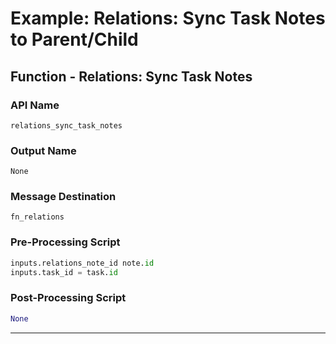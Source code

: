 <!--
    DO NOT MANUALLY EDIT THIS FILE
    THIS FILE IS AUTOMATICALLY GENERATED WITH resilient-sdk codegen
    Generated with resilient-sdk v49.1.51
-->

# Example: Relations: Sync Task Notes to Parent/Child

## Function - Relations: Sync Task Notes

### API Name
`relations_sync_task_notes`

### Output Name
`None`

### Message Destination
`fn_relations`

### Pre-Processing Script
```python
inputs.relations_note_id note.id
inputs.task_id = task.id
```

### Post-Processing Script
```python
None
```

---

